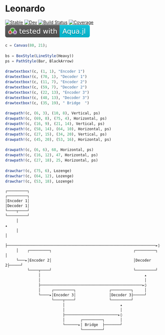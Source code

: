 # Leonardo

[![Stable](https://img.shields.io/badge/docs-stable-blue.svg)](https://a-r-n-o-l-d.github.io/Leonardo.jl/stable/)
[![Dev](https://img.shields.io/badge/docs-dev-blue.svg)](https://a-r-n-o-l-d.github.io/Leonardo.jl/dev/)
[![Build Status](https://github.com/a-r-n-o-l-d/Leonardo.jl/actions/workflows/CI.yml/badge.svg?branch=main)](https://github.com/a-r-n-o-l-d/Leonardo.jl/actions/workflows/CI.yml?query=branch%3Amain)
[![Coverage](https://codecov.io/gh/a-r-n-o-l-d/Leonardo.jl/branch/main/graph/badge.svg)](https://codecov.io/gh/a-r-n-o-l-d/Leonardo.jl)
[![Aqua QA](https://raw.githubusercontent.com/JuliaTesting/Aqua.jl/master/badge.svg)](https://github.com/JuliaTesting/Aqua.jl)

```julia
c = Canvas(80, 21);

bs = BoxStyle(LineStyle(Heavy))
ps = PathStyle(Bar, BlackArrow)

drawtextbox!(c, (1, 1), "Encoder 1")
drawtextbox!(c, (70, 1), "Decoder 1")
drawtextbox!(c, (11, 7), "Encoder 2")
drawtextbox!(c, (59, 7), "Decoder 2")
drawtextbox!(c, (22, 13), "Encoder 3")
drawtextbox!(c, (48, 13), "Decoder 3")
drawtextbox!(c, (35, 19), " Bridge  ")

drawpath!(c, (6, 3), (10, 8), Vertical, ps)
drawpath!(c, (69, 8), (75, 4), Horizontal, ps)
drawpath!(c, (16, 9), (21, 14), Vertical, ps)
drawpath!(c, (58, 14), (64, 10), Horizontal, ps)
drawpath!(c, (27, 15), (34, 20), Vertical, ps)
drawpath!(c, (45, 20), (53, 16), Horizontal, ps)

drawpath!(c, (6, 6), 68, Horizontal, ps)
drawpath!(c, (16, 12), 47, Horizontal, ps)
drawpath!(c, (27, 18), 25, Horizontal, ps)

drawchar!(c, (75, 6), Lozenge)
drawchar!(c, (64, 12), Lozenge)
drawchar!(c, (53, 18), Lozenge)
```

```
┌─────────┐                                                          ┌─────────┐
│Encoder 1│                                                          │Decoder 1│
└────┬────┘                                                          └─────────┘
     │                                                                    ▴
     │                                                                    │
     ├───────────────────────────────────────────────────────────────────▸◊
     │    ┌─────────┐                                     ┌─────────┐     │
     └───▸│Encoder 2│                                     │Decoder 2├─────┘
          └────┬────┘                                     └─────────┘
               │                                               ▴
               │                                               │
               ├──────────────────────────────────────────────▸◊
               │     ┌─────────┐               ┌─────────┐     │
               └────▸│Encoder 3│               │Decoder 3├─────┘
                     └────┬────┘               └─────────┘
                          │                         ▴
                          │                         │
                          ├────────────────────────▸◊
                          │       ┌─────────┐       │
                          └──────▸│ Bridge  ├───────┘
                                  └─────────┘
```
